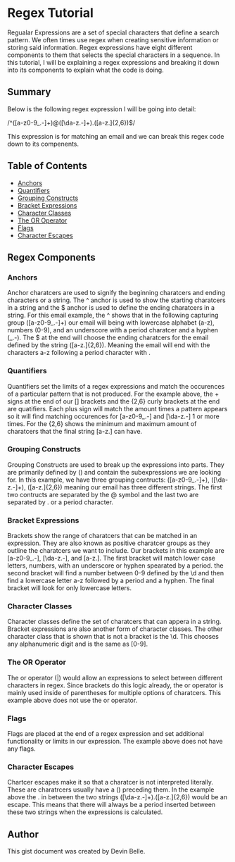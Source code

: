# Regex Tutorial

Regualar Expressions are a set of special characters that define a search pattern. We often times use regex when creating sensitive information or storing said information. Regex expressions have eight different components to them that selects the special characters in a sequence. In this tutorial, I will be explaining a regex expressions and breaking it down into its components to explain what the code is doing.

## Summary

Below is the following regex expression I will be going into detail:

/^([a-z0-9_\.-]+)@([\da-z\.-]+)\.([a-z\.]{2,6})$/

This expression is for matching an email and we can break this regex code down to its compenents. 

## Table of Contents

- [Anchors](#anchors)
- [Quantifiers](#quantifiers)
- [Grouping Constructs](#grouping-constructs)
- [Bracket Expressions](#bracket-expressions)
- [Character Classes](#character-classes)
- [The OR Operator](#the-or-operator)
- [Flags](#flags)
- [Character Escapes](#character-escapes)

## Regex Components

### Anchors

Anchor charatcers are used to signify the beginning charatcers and ending characters or a string. The ^ anchor is used to show the starting charatcers in a string and the $ anchor is used to define the ending charatcers in a string. For this email example, the ^ shows that in the following capturing group ([a-z0-9_\.-]+) our email will being with lowercase alphabet (a-z), numbers (0-9), and an underscore with a period charatcer and a hyphen (_\.-). The $ at the end will choose the ending charatcers for the email defined by the string ([a-z\.]{2,6}). Meaning the email will end with the characters a-z following a period character with \.

### Quantifiers

Quantifiers set the limits of a regex expressions and match the occurences of a particular pattern that is not produced. For the example above, the + signs at the end of our [] brackets and the {2,6} curly brackets at the end are quatifiers. Each plus sign will match the amount times a pattern appears so it will find matching occurences for [a-z0-9_\.-] and [\da-z\.-] 1 or more times. For the {2,6} shows the minimum and maximum amount of charatcers that the final string [a-z\.] can have.

### Grouping Constructs

Grouping Constructs are used to break up the expressions into parts. They are primarily defined by () and contain the subexpressions we are looking for. In this example, we have three grouping contructs: ([a-z0-9_\.-]+), ([\da-z\.-]+), ([a-z\.]{2,6}) meaning our email has three different strings. The first two contructs are separated by the @ symbol and the last two are separated by \. or a period character. 

### Bracket Expressions

Brackets show the range of charatcers that can be matched in an expression. They are also known as positive charatcer groups as they outline the charatcers we want to include. Our brackets in this example are [a-z0-9_\.-], [\da-z\.-], and [a-z\.]. The first bracket will match lower case letters, numbers, with an underscore or hyphen spearated by a period. the second bracket will find a number between 0-9 defined by the \d and then find a lowercase letter a-z followed by a period and a hyphen. The final bracket will look for only lowercase letters.

### Character Classes

Character classes define the set of charatcers that can appera in a string. Bracket expressions are also another form of character classes. The other character class that is shown that is not a bracket is the \d. This chooses any alphanumeric digit and is the same as [0-9]. 

### The OR Operator

The or operator (|) would allow an expressions to select between different characters in regex. Since brackets do this logic already, the or operator is mainly used inside of parentheses for multiple options of charatcers. This example above does not use the or operator. 

### Flags

Flags are placed at the end of a regex expression and set additional functionality or limits in our expression. The example above does not have any flags. 

### Character Escapes

Chartcer escapes make it so that a charatcer is not interpreted literally. These are charatrcers usually have a (\) preceding them. In the example above the \. in between the two strings ([\da-z\.-]+)\.([a-z\.]{2,6}) would be an escape. This means that there will always be a period inserted between these two strings when the expressions is calculated. 

## Author

This gist document was created by Devin Belle. 